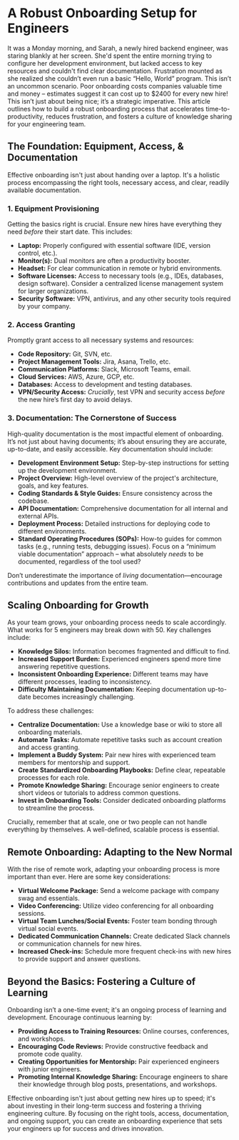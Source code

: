 # A Robust Onboarding Setup for Engineers

It was a Monday morning, and Sarah, a newly hired backend engineer, was staring blankly at her screen. She'd spent the entire morning trying to configure her development environment, but lacked access to key resources and couldn't find clear documentation. Frustration mounted as she realized she couldn’t even run a basic “Hello, World” program. This isn’t an uncommon scenario. Poor onboarding costs companies valuable time and money – estimates suggest it can cost up to $2400 for every new hire! This isn’t just about being nice; it’s a strategic imperative. This article outlines how to build a robust onboarding process that accelerates time-to-productivity, reduces frustration, and fosters a culture of knowledge sharing for your engineering team.

## The Foundation: Equipment, Access, & Documentation

Effective onboarding isn't just about handing over a laptop. It's a holistic process encompassing the right tools, necessary access, and clear, readily available documentation.

### 1. Equipment Provisioning

Getting the basics right is crucial. Ensure new hires have everything they need *before* their start date. This includes:

*   **Laptop:** Properly configured with essential software (IDE, version control, etc.).
*   **Monitor(s):** Dual monitors are often a productivity booster.
*   **Headset:** For clear communication in remote or hybrid environments.
*   **Software Licenses:** Access to necessary tools (e.g., IDEs, databases, design software). Consider a centralized license management system for larger organizations.
*   **Security Software:** VPN, antivirus, and any other security tools required by your company.

### 2. Access Granting

Promptly grant access to all necessary systems and resources:

*   **Code Repository:** Git, SVN, etc.
*   **Project Management Tools:** Jira, Asana, Trello, etc.
*   **Communication Platforms:** Slack, Microsoft Teams, email.
*   **Cloud Services:** AWS, Azure, GCP, etc.
*   **Databases:** Access to development and testing databases.
*   **VPN/Security Access:** *Crucially*, test VPN and security access *before* the new hire’s first day to avoid delays.

### 3. Documentation: The Cornerstone of Success

High-quality documentation is the most impactful element of onboarding. It’s not just about having documents; it’s about ensuring they are accurate, up-to-date, and easily accessible. Key documentation should include:

*   **Development Environment Setup:** Step-by-step instructions for setting up the development environment.
*   **Project Overview:** High-level overview of the project's architecture, goals, and key features.
*   **Coding Standards & Style Guides:** Ensure consistency across the codebase.
*   **API Documentation:** Comprehensive documentation for all internal and external APIs.
*   **Deployment Process:** Detailed instructions for deploying code to different environments.
*   **Standard Operating Procedures (SOPs):** How-to guides for common tasks (e.g., running tests, debugging issues).  Focus on a “minimum viable documentation” approach – what absolutely *needs* to be documented, regardless of the tool used?

Don’t underestimate the importance of *living* documentation—encourage contributions and updates from the entire team.



## Scaling Onboarding for Growth

As your team grows, your onboarding process needs to scale accordingly. What works for 5 engineers may break down with 50. Key challenges include:

*   **Knowledge Silos:** Information becomes fragmented and difficult to find.
*   **Increased Support Burden:** Experienced engineers spend more time answering repetitive questions.
*   **Inconsistent Onboarding Experience:** Different teams may have different processes, leading to inconsistency.
*   **Difficulty Maintaining Documentation:** Keeping documentation up-to-date becomes increasingly challenging.

To address these challenges:

*   **Centralize Documentation:** Use a knowledge base or wiki to store all onboarding materials.
*   **Automate Tasks:** Automate repetitive tasks such as account creation and access granting.
*   **Implement a Buddy System:** Pair new hires with experienced team members for mentorship and support.
*   **Create Standardized Onboarding Playbooks:**  Define clear, repeatable processes for each role.
*    **Promote Knowledge Sharing:** Encourage senior engineers to create short videos or tutorials to address common questions.
*   **Invest in Onboarding Tools:** Consider dedicated onboarding platforms to streamline the process.

Crucially, remember that at scale, one or two people can not handle everything by themselves.  A well-defined, scalable process is essential.

## Remote Onboarding: Adapting to the New Normal

With the rise of remote work, adapting your onboarding process is more important than ever. Here are some key considerations:

*   **Virtual Welcome Package:** Send a welcome package with company swag and essentials.
*   **Video Conferencing:** Utilize video conferencing for all onboarding sessions.
*   **Virtual Team Lunches/Social Events:** Foster team bonding through virtual social events.
*   **Dedicated Communication Channels:** Create dedicated Slack channels or communication channels for new hires.
*   **Increased Check-ins:** Schedule more frequent check-ins with new hires to provide support and answer questions.


## Beyond the Basics: Fostering a Culture of Learning

Onboarding isn’t a one-time event; it's an ongoing process of learning and development. Encourage continuous learning by:

*   **Providing Access to Training Resources:** Online courses, conferences, and workshops.
*   **Encouraging Code Reviews:** Provide constructive feedback and promote code quality.
*   **Creating Opportunities for Mentorship:** Pair experienced engineers with junior engineers.
*   **Promoting Internal Knowledge Sharing:** Encourage engineers to share their knowledge through blog posts, presentations, and workshops.




Effective onboarding isn't just about getting new hires up to speed; it's about investing in their long-term success and fostering a thriving engineering culture. By focusing on the right tools, access, documentation, and ongoing support, you can create an onboarding experience that sets your engineers up for success and drives innovation.